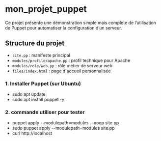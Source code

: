 # mon_projet_puppet
Ce projet présente une démonstration simple mais complète de l’utilisation de Puppet pour automatiser la configuration d’un serveur.


## Structure du projet

- `site.pp` : manifeste principal
- `modules/profile/apache.pp` : profil technique pour Apache
- `modules/role/web.pp` : rôle métier de serveur web
- `files/index.html` : page d'accueil personnalisée


### 1. Installer Puppet (sur Ubuntu)

- sudo apt update
- sudo apt install puppet -y
### 2. commande utiliser pour tester 
- puppet apply --modulepath=modules --noop site.pp
- sudo puppet apply --modulepath=modules site.pp
- curl http://localhost

